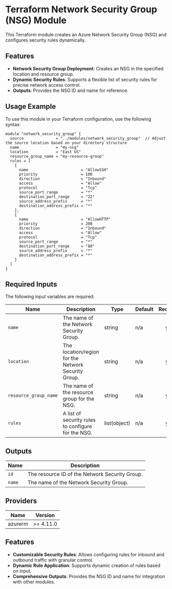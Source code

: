 
# Terraform Network Security Group (NSG) Module

This Terraform module creates an Azure Network Security Group (NSG) and configures security rules dynamically.

## Features

- **Network Security Group Deployment**: Creates an NSG in the specified location and resource group.
- **Dynamic Security Rules**: Supports a flexible list of security rules for precise network access control.
- **Outputs**: Provides the NSG ID and name for reference.

## Usage Example

To use this module in your Terraform configuration, use the following syntax:

```hcl
module "network_security_group" {
  source              = "../modules/network_security_group"  // Adjust the source location based on your directory structure
  name                = "my-nsg"
  location            = "East US"
  resource_group_name = "my-resource-group"
  rules = [
    {
      name                       = "AllowSSH"
      priority                   = 100
      direction                  = "Inbound"
      access                     = "Allow"
      protocol                   = "Tcp"
      source_port_range          = "*"
      destination_port_range     = "22"
      source_address_prefix      = "*"
      destination_address_prefix = "*"
    },
    {
      name                       = "AllowHTTP"
      priority                   = 200
      direction                  = "Inbound"
      access                     = "Allow"
      protocol                   = "Tcp"
      source_port_range          = "*"
      destination_port_range     = "80"
      source_address_prefix      = "*"
      destination_address_prefix = "*"
    }
  ]
}
```

## Required Inputs

The following input variables are required:

| Name                  | Description                                           | Type           | Default | Required |
|-----------------------|-------------------------------------------------------|----------------|---------|:--------:|
| `name`               | The name of the Network Security Group.               | string         | n/a     | yes      |
| `location`           | The location/region for the Network Security Group.   | string         | n/a     | yes      |
| `resource_group_name` | The name of the resource group for the NSG.           | string         | n/a     | yes      |
| `rules`              | A list of security rules to configure for the NSG.    | list(object)   | n/a     | yes      |

## Outputs

| Name      | Description                              |
|-----------|------------------------------------------|
| `id`      | The resource ID of the Network Security Group. |
| `name`    | The name of the Network Security Group.  |

## Providers

| Name     | Version  |
|----------|----------|
| azurerm  | >= 4.11.0 |

## Features

- **Customizable Security Rules**: Allows configuring rules for inbound and outbound traffic with granular control.
- **Dynamic Rule Application**: Supports dynamic creation of rules based on input.
- **Comprehensive Outputs**: Provides the NSG ID and name for integration with other modules.
